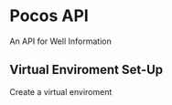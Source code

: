 # Pocos API

<p> An API for Well Information</p>

## Virtual Enviroment Set-Up

<p> Create a virtual enviroment </p>
